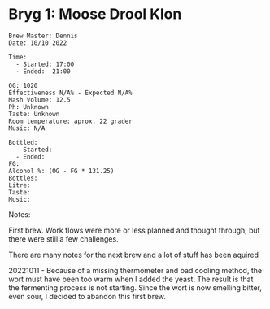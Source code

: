 # Bryg 1: Moose Drool Klon
```
Brew Master: Dennis
Date: 10/10 2022

Time:
  - Started: 17:00
  - Ended:  21:00

OG: 1020
Effectiveness N/A% - Expected N/A%
Mash Volume: 12.5
Ph: Unknown
Taste: Unknown
Room temperature: aprox. 22 grader
Music: N/A
```

```
Bottled: 
  - Started:
  - Ended: 
FG: 
Alcohol %: (OG - FG * 131.25)
Bottles: 
Litre:
Taste: 
Music:
```

Notes:

First brew. Work flows were more or less planned and thought through, but there were still a few challenges.

There are many notes for the next brew and a lot of stuff has been aquired

20221011 - Because of a missing thermometer and bad cooling method, the wort must have been too warm when I added the yeast. The result is that the fermenting process is not starting. Since the wort is now smelling bitter, even sour, I decided to abandon this first brew.
